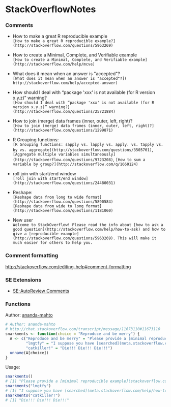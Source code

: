 # StackOverflowNotes

### Comments

* How to make a great R reproducible example  
`[How to make a great R reproducible example?](http://stackoverflow.com/questions/5963269)`

* How to create a Minimal, Complete, and Verifiable example  
`[How to create a Minimal, Complete, and Verifiable example](http://stackoverflow.com/help/mcve)`

* What does it mean when an answer is "accepted"?  
`[What does it mean when an answer is "accepted"?](
http://stackoverflow.com/help/accepted-answer)`

* How should I deal with “package 'xxx' is not available (for R version x.y.z)” warning?   
`[How should I deal with “package 'xxx' is not available (for R version x.y.z)” warning?](http://stackoverflow.com/questions/25721884)`

* How to join (merge) data frames (inner, outer, left, right)?  
`[How to join (merge) data frames (inner, outer, left, right)?](http://stackoverflow.com/questions/1299871)`

* R Grouping functions:   
`[R Grouping functions: sapply vs. lapply vs. apply. vs. tapply vs. by vs. aggregate](http://stackoverflow.com/questions/3505701)`, `[Aggregate multiple variables simultaneously](http://stackoverflow.com/questions/9723208)`, `[How to sum a variable by group?](http://stackoverflow.com/q/1660124)`

* roll join with start/end window  
`[roll join with start/end window](http://stackoverflow.com/questions/24480031)`

* Reshape:  
`[Reshape data from long to wide format](http://stackoverflow.com/questions/5890584)`   
`[Reshape data from wide to long format](http://stackoverflow.com/questions/1181060)`

* New user  
`Welcome to StackOverflow! Please read the info about [how to ask a good question](http://stackoverflow.com/help/how-to-ask) and how to give a [reproducible example](http://stackoverflow.com/questions/5963269). This will make it much easier for others to help you.`

### Comment formatting   
http://stackoverflow.com/editing-help#comment-formatting

### SE Extensions
* [SE-AutoReview Comments](https://github.com/Benjol/SE-AutoReviewComments)

### Functions
Author: [ananda-mahto](http://stackoverflow.com/users/1270695/ananda-mahto)

```R
# Author: ananda-mahto
# http://chat.stackoverflow.com/transcript/message/11673110#11673110
snarkments <- function(choice = "Reproduce and be merry") {
  A <- c("Reproduce and be merry" = "Please provide a [minimal reproducible example](stackoverflow.com/questions/5963269/…), and please show us what you have tried",
         "lmgtfy" = "I suppose you have [searched](meta.stackoverflow.com/help/how-to-ask) for your problem on SO?",
         "catkiller!" = "Die!!! Die!!! Die!!!")
  unname(A[choice])
}
```
Usage:

```R
snarkments()
# [1] "Please provide a [minimal reproducible example](stackoverflow.com/questions/5963269/…), and please show us what you have tried"
snarkments("lmgtfy")
# [1] "I suppose you have [searched](meta.stackoverflow.com/help/how-to-ask) for your problem on SO?"
snarkments("catkiller!")
# [1] "Die!!! Die!!! Die!!!"
```

